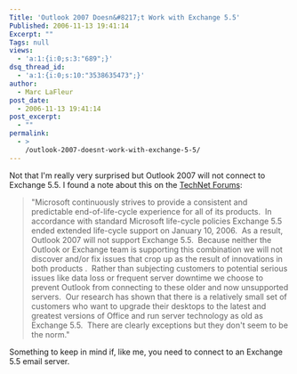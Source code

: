 ```yaml
---
Title: 'Outlook 2007 Doesn&#8217;t Work with Exchange 5.5'
Published: 2006-11-13 19:41:14
Excerpt: ""
Tags: null
views:
  - 'a:1:{i:0;s:3:"689";}'
dsq_thread_id:
  - 'a:1:{i:0;s:10:"3538635473";}'
author:
  - Marc LaFleur
post_date:
  - 2006-11-13 19:41:14
post_excerpt:
  - ""
permalink:
  - >
    /outlook-2007-doesnt-work-with-exchange-5-5/
---
```

<p>Not that I'm really very surprised but Outlook 2007 will not connect to Exchange 5.5. I found a note about this on the <a href="http://forums.microsoft.com/TechNet/ShowPost.aspx?PostID=763464&amp;SiteID=17" target="_blank">TechNet Forums</a>:</p> <blockquote> <p>"Microsoft continuously strives to provide a consistent and predictable end-of-life-cycle experience for all of its products.&nbsp; In accordance with standard Microsoft life-cycle policies Exchange 5.5 ended extended life-cycle support on January 10, 2006.&nbsp; As a result, Outlook 2007 will not support Exchange 5.5.&nbsp; Because neither the Outlook or Exchange team is supporting this combination we will not discover and/or fix issues that crop up as the result of innovations in both products .&nbsp; Rather than subjecting customers to potential serious issues like data loss or frequent server downtime we choose to prevent Outlook from connecting to these older and now unsupported servers.&nbsp; Our research has shown that there is a relatively small set of customers who want to upgrade their desktops to the latest and greatest versions of Office and run server technology as old as Exchange 5.5.&nbsp; There are clearly exceptions but they don't seem to be the norm."</p></blockquote> <p>Something to keep in mind if, like me, you need to connect to an Exchange 5.5 email server.</p>